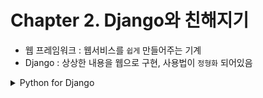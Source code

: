 # Chapter 2. Django와 친해지기

- 웹 프레임워크 : 웹서비스를 `쉽게` 만들어주는 기계
- Django : 상상한 내용을 웹으로 구현, 사용법이 `정형화` 되어있음

<details>
  <summary>Python for Django</summary>
  
  ## 1. 딕셔너리
  
  - 데이터들을 `대응` 시켜주는 자료형
  - 탐색의 기준인 `키워드` ---- `찾고자 하는 값`을 대응시킴
  - 즉, `key` ---- `value`
  - 🌟 key값은 중복되어서도, 변해서도 안된다!
  - 딕셔너리를 쓰는 경우 : 2 x N 표를 통해 데이터를 표현하고 싶을 때
  
  ## 2. 예외처리
  
  - Python의 오류에는 `파싱에러` 와 `예외`가 있음
  - `파싱에러` : 실행 자체에 영향을 주는 치명적인 오류 == 문법 오류 (예: 오타, 배열 인덱스 오류 등)
  - `예외` : 프로그램 실행 자체를 멈추지는 않음, 실행 중 감지되는 오류 (예: TypeError, NameError, ZeroDivisionError 등)
  - 오류 핸들링(Handling) -> try ••• except ••• finally : 어떤 오류가 발생해도 코드가 실행됨!
  
  🌟 핸들링의 의의 : 프로그램을 `멈춤 없이` 실행시킬 수 있다!
  
  ```python
  try:
   #일단 시도해 볼 것
   #오류가 생길 여지가 있는 코드
  except 발생 오류:
   #발생 오류가 발생했을 경우 실행할 코드
  finally:
   #예외가 발생했든 안 했든
   #최종적으로 무조건 실행할 코드

  try:
     4/0
  except: ZeroDivisionError:
     print("0으로 나눌 수 없습니다.")
  finally:
     print("계산 끝")                # -> 0으로 나눌 수 없습니다. 계산 끝
  ```
  https://docs.python.org/ko/3/tutorial/errors.html
  
  ## 3. 객체와 클래스
  
  - 세상에 있는 모든 것들을 프로그래밍 하고 싶어! -> 세상에 있는 모든 다른 대상(객체)을 관찰
  - 객체를 프로그래밍 할 수 있다면 -> 세상에 있는 다른 객체들도 프로그래밍할 수 있음
  - 이 세상의 모든 객체는 무엇으로 구성되어 있을까? -> `상태`, `동작`
  
  -> 이 세상에 있는 모든 대상들은 `상태`와 `동작`으로 나타낼 수 있다!!
  
  -> **변수**와 **함수**로 표현
  
  ```python
  # 예시
  name = "panda"    # 상태 == 변수
  weight = 120
  age = 20

  def sleepy():     # 동작 == 함수
     if 졸리면:
        잔다

  def hungry();
     if 배고프면:
        먹는다
  ```
  
  ❗️ 세상에 대상들이 한두개가 아님, 상태와 동작을 한 번에 여러개 정의할 수 있어야함 == **객체 지향 프로그래밍**
  - 틀(클래스)를 만들고 달고나(객체) 찍어내기
  ```python
  # 예시 - 판다 세마리를 만들고 싶어
  
  class Panda():
    weight = 120
    age = 20
  
  def sleepy():
    if(졸리면):
      잔다
  def hungry():
    if(배고프면):
      먹는다
  
  panda1 = Panda()
  panda2 = Panda()
  panda3 = Panda()
  ```
  
  ## 4. 모듈, 패키지, 라이브러리
  
  - **모듈** : 가장 작은 단위의 파이썬으로 정의된 파일, `import`를 통해 다른 파일의 모듈을 사용할 수 있음
  - **패키지** : 모듈의 집합, 모듈의 계층 단위
  ```python
  # My Project 폴더에 Data라는 폴더 속에 save.py, get.py, delete.py가 있다면 Data/==패키지
  
  import data.save
  import data.get
  import data.delete
  ```
  - **라이브러리** : 쓸만한 기능들을 미리 모듈/패키지로 만들어 놓은 것, 미리 준비된 모듈 및 패키지
  - Python Standard Library(파이썬 내장함수), Python Package Index(PyPI: 사람들이 만든 라이브러리) 
  - `pip` : Python Package Management System (다운 받은 패키지를 관리하는 툴)
  
  ```python
  $pip install 패키지명         # 패키지 설치
  $pip install 패키지명==1.04   # 특정 버전 지정하여 설치
  $pip search 패키지명          # 패키지 검색
  $pip uninstall 패키지명       # 패키지 제거
  $pip freeze                 # 현재 설치된 패키지와 버전 목록 조회
  ```
</detials>

<details>
  <summary>Web Service, Web Framework</summary>
  - www : World Wide Web, 정보의 그물망 -> url, http, html
  1. URL : 정보 자원이 어디 있는지를 나타내는 표식
  2. HTTP : 정보자원으로 접근하고 통신하게 해 주는 약속, protocol 요청 -> get : "갖다줘" , post = "처리해줘
  3. HTML
  
</details>
